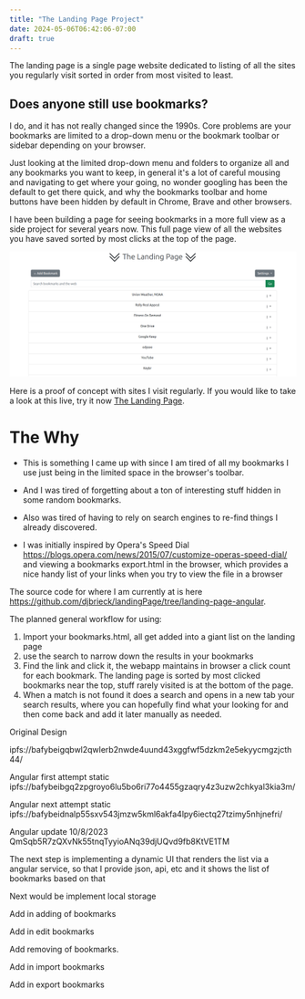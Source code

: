 ```yaml
---
title: "The Landing Page Project"
date: 2024-05-06T06:42:06-07:00
draft: true
---
```


The landing page is a single page website dedicated to listing of all the sites you regularly visit sorted in order 
from most visited to least. 

## Does anyone still use bookmarks?

I do, and it has not really changed since the 1990s. Core problems are your bookmarks are limited to a drop-down menu 
or the bookmark toolbar or sidebar depending on your browser.

Just looking at the limited drop-down menu and folders to organize all and any bookmarks you want to keep, in general 
it's a lot of careful mousing and navigating to get where your going, no wonder googling has been the default to get 
there quick, and why the bookmarks toolbar and home buttons have been hidden by default in Chrome, Brave and other 
browsers.

I have been building a page for seeing bookmarks in a more full view as a side project for several years now. 
This full page view of all the websites you have saved sorted by most clicks at the top of the page.

![The Landing Page](LandingPageMockup.png)


Here is a proof of concept with sites I visit regularly.  If you would like to take a look at this live, try it now
[The Landing Page](https://ipfs.io/ipfs/bafybeiacqqyhof34mreni4sdf56nb6dgql24w34g3ovjm7t5ewpnd7ijku/).

# The Why

- This is something I came up with since I am tired of all my bookmarks I use 
just being in the limited space in the browser's toolbar.

-  And I was tired of forgetting about a ton of interesting stuff hidden in some random
bookmarks.

- Also was tired of having to rely on search engines to re-find things I already discovered.

- I was initially inspired by Opera's Speed 
Dial https://blogs.opera.com/news/2015/07/customize-operas-speed-dial/ and viewing a bookmarks export.html in the 
browser, which provides a nice handy list of your links when you try to view the file in a browser

The source code for where I am currently at is here https://github.com/djbrieck/landingPage/tree/landing-page-angular.

The planned general workflow for using:
1. Import your bookmarks.html, all get added into a giant list on the landing page
2. use the search to narrow down the results in your bookmarks
3. Find the link and click it, the webapp maintains in browser a click count for each bookmark. The landing page is 
sorted by most clicked bookmarks near the top, stuff rarely visited is at the bottom of the page.
4. When a match is not found it does a search and opens in a new tab your search results, where you can hopefully find 
what your looking for and then come back and add it later manually as needed.


Original Design

ipfs://bafybeigqbwl2qwlerb2nwde4uund43xggfwf5dzkm2e5ekyycmgzjcth44/

Angular first attempt static ipfs://bafybeibgq2zpgroyo6lu5bo6ri77o4455gzaqry4z3uzw2chkyal3kia3m/

Angular next attempt static ipfs://bafybeidnalp55sxv543jmzw5kml6akfa4lpy6iectq27tzimy5nhjnefri/

Angular update 10/8/2023 QmSqb5R7zQXvNk55tnqTyyioANq39djUQvd9fb8KtVE1TM

The next step is implementing a dynamic UI that renders the list via a angular service, so that I provide json, api, etc and it shows the list of bookmarks based on that

Next would be implement local storage

Add in adding of bookmarks

Add in edit bookmarks

Add  removing of bookmarks.

Add in import bookmarks

Add in export bookmarks


